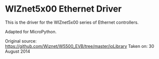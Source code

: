 # WIZnet5x00 Ethernet Driver

This is the driver for the WIZnet5x00 series of Ethernet controllers.

Adapted for MicroPython.

Original source: <https://github.com/Wiznet/W5500_EVB/tree/master/ioLibrary>
Taken on: 30 August 2014
